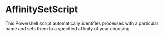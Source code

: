 # AffinitySetScript
This Powershell script automatically identifies processes with a particular name and sets them to a specified affinity of your choosing
